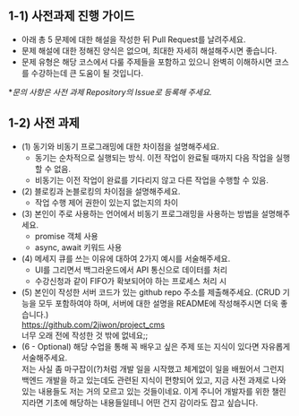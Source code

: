 ## 1-1) 사전과제 진행 가이드

- 아래 총 5 문제에 대한 해설을 작성한 뒤 Pull Request를 날려주세요.
- 문제 해설에 대한 정해진 양식은 없으며, 최대한 자세히 해설해주시면 좋습니다.
- 문제 유형은 해당 코스에서 다룰 주제들을 포함하고 있으니 완벽히 이해하시면 코스를 수강하는데 큰 도움이 될 것입니다.

**문의 사항은 사전 과제 Repository의 Issue로 등록해 주세요.*
  


## 1-2) 사전 과제

- (1) 동기와 비동기 프로그래밍에 대한 차이점을 설명해주세요.  
  - 동기는 순차적으로 실행되는 방식. 이전 작업이 완료될 때까지 다음 작업을 실행할 수 없음.  
  - 비동기는 이전 작업이 완료를 기다리지 않고 다른 작업을 수행할 수 있음.  
- (2) 블로킹과 논블로킹의 차이점을 설명해주세요.  
  - 작업 수행 제어 권한이 있는지 없는지의 차이  
- (3) 본인이 주로 사용하는 언어에서 비동기 프로그래밍을 사용하는 방법을 설명해주세요.
  - promise 객체 사용  
  - async, await 키워드 사용  
- (4) 메세지 큐를 쓰는 이유에 대하여 2가지 예시를 서술해주세요.  
  - UI를 그리면서 백그라운드에서 API 통신으로 데이터를 처리    
  - 수강신청과 같이 FIFO가 확보되어야 하는 프로세스 처리 시 
- (5) 본인이 작성한 서버 코드가 있는 github repo 주소를 제출해주세요. (CRUD 기능을 모두 포함하여야 하며, 서버에 대한 설명을 README에 작성해주시면 더욱 좋습니다.)   
https://github.com/2jiwon/project_cms  
너무 오래 전에 작성한 것 밖에 없네요;;  
- (6 - Optional) 해당 수업을 통해 꼭 배우고 싶은 주제 또는 지식이 있다면 자유롭게 서술해주세요.  
저는 사실 좀 마구잡이(?)처럼 개발 일을 시작했고 체계없이 일을 배웠어서 그런지 백엔드 개발을 하고 있는데도 관련된 지식이 편향되어 있고, 지금 사전 과제로 나와있는 내용들도 저는 거의 모르고 있는 것들이네요. 이게 주니어 개발자를 위한 챌린지라면 기초에 해당하는 내용들일테니 어떤 건지 감이라도 잡고 싶습니다.
